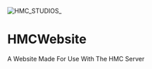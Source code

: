 ![HMC_STUDIOS_](https://github.com/HMC-Minecraft/.github/assets/145420441/e88e7e5f-9527-4551-a8cd-7cb97cc360b9)


# HMCWebsite
A Website Made For Use With The HMC Server

